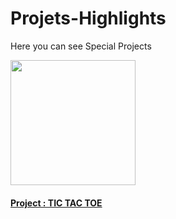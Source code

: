 # Projets-Highlights
Here you can see Special Projects

<p>
    <img src="https://wallpaperaccess.com/full/2078979.jpg" height="200px" width="200px">
    <h4><a href="https://siddharth-oficial.github.io/Projets-Highlights/Tic Tac Toe/ttt.html" target="_blank"> Project : TIC TAC TOE </a></h4>
</p>
